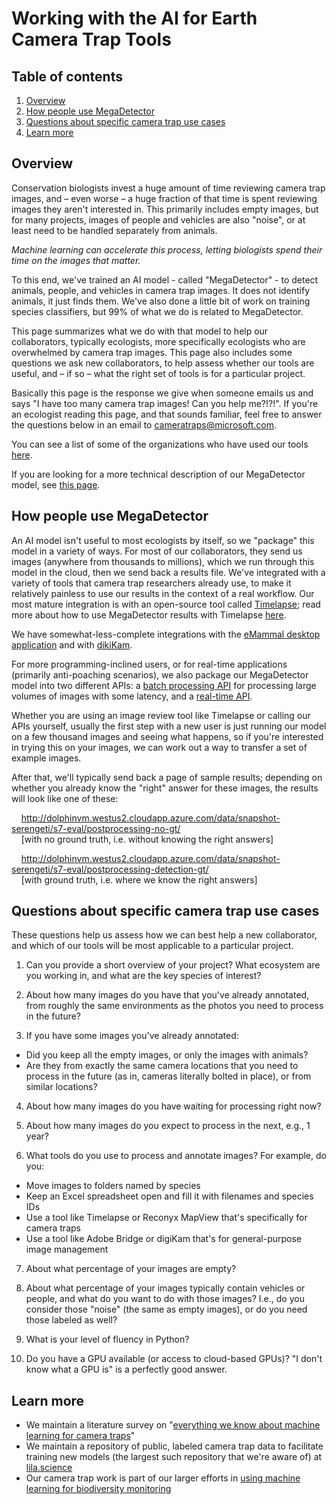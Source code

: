 # Working with the AI for Earth Camera Trap Tools

## Table of contents

1. [Overview](#overview)<br/>
2. [How people use MegaDetector](#how-people-use-megadetector)<br/>
3. [Questions about specific camera trap use cases](#questions-about-specific-camera-trap-use-cases)<br/>
4. [Learn more](#learn-more)<br/>

## Overview

Conservation biologists invest a huge amount of time reviewing camera trap images, and &ndash; even worse &ndash; a huge fraction of that time is spent reviewing images they aren't interested in.  This primarily includes empty images, but for many projects, images of people and vehicles are also "noise", or at least need to be handled separately from animals.

*Machine learning can accelerate this process, letting biologists spend their time on the images that matter.*

To this end, we've trained an AI model - called "MegaDetector" - to detect animals, people, and vehicles in camera trap images.  It does not identify animals, it just finds them.  We've also done a little bit of work on training species classifiers, but 99% of what we do is related to MegaDetector.

This page summarizes what we do with that model to help our collaborators, typically ecologists, more specifically ecologists who are overwhelmed by camera trap images.  This page also includes some questions we ask new collaborators, to help assess whether our tools are useful, and &ndash; if so &ndash; what the right set of tools is for a particular project.

Basically this page is the response we give when someone emails us and says "I have too many camera trap images!  Can you help me?!?!".  If you're an ecologist reading this page, and that sounds familiar, feel free to answer the questions below in an email to <a href="mailto:cameratraps@microsoft.com">cameratraps@microsoft.com</a>.

You can see a list of some of the organizations who have used our tools [here](https://github.com/microsoft/CameraTraps/#who-is-using-the-ai-for-earth-camera-trap-tools).

If you are looking for a more technical description of our MegaDetector model, see [this page](megadetector.md).

## How people use MegaDetector

An AI model isn't useful to most ecologists by itself, so we "package" this model in a variety of ways.  For most of our collaborators, they send us images (anywhere from thousands to millions), which we run through this model in the cloud, then we send back a results file.  We've integrated with a variety of tools that camera trap researchers already use, to make it relatively painless to use our results in the context of a real workflow.  Our most mature integration is with an open-source tool called <a href="http://saul.cpsc.ucalgary.ca/timelapse/">Timelapse</a>; read more about how to use MegaDetector results with Timelapse [here](https://github.com/microsoft/CameraTraps/blob/master/api/batch_processing/integration/timelapse.md).

We have somewhat-less-complete integrations with the [eMammal desktop application](https://github.com/microsoft/CameraTraps/blob/master/api/batch_processing/integration/eMammal) and with [dikiKam](https://github.com/microsoft/CameraTraps/tree/master/api/batch_processing/integration/digiKam).

For more programming-inclined users, or for real-time applications (primarily anti-poaching scenarios), we also package our MegaDetector model into two different APIs: a [batch processing API](https://github.com/microsoft/CameraTraps/tree/master/api/batch_processing) for processing large volumes of images with some latency, and a [real-time API](https://aiforearth.portal.azure-api.net/docs/services/ai-for-earth-camera-trap-detection-api/operations/post-detect).

Whether you are using an image review tool like Timelapse or calling our APIs yourself, usually the first step with a new user is just running our model on a few thousand images and seeing what happens, so if you're interested in trying this on your images, we can work out a way to transfer a set of example images.

After that, we'll typically send back a page of sample results; depending on whether you already know the "right" answer for these images, the results will look like one of these:

&nbsp;&nbsp;&nbsp;&nbsp;<http://dolphinvm.westus2.cloudapp.azure.com/data/snapshot-serengeti/s7-eval/postprocessing-no-gt/><br/>
&nbsp;&nbsp;&nbsp;&nbsp;[with no ground truth, i.e. without knowing the right answers]
	
&nbsp;&nbsp;&nbsp;&nbsp;<http://dolphinvm.westus2.cloudapp.azure.com/data/snapshot-serengeti/s7-eval/postprocessing-detection-gt/><br/>
&nbsp;&nbsp;&nbsp;&nbsp;[with ground truth, i.e. where we know the right answers]


## Questions about specific camera trap use cases

These questions help us assess how we can best help a new collaborator, and which of our tools will be most applicable to a particular project.

1. Can you provide a short overview of your project?  What ecosystem are you working in, and what are the key species of interest?

2. About how many images do you have that you've already annotated, from roughly the same environments as the photos you need to process in the future?

3. If you have some images you've already annotated:

  - Did you keep all the empty images, or only the images with animals?
  - Are they from exactly the same camera locations that you need to process in the future (as in, cameras literally bolted in place), or from similar locations?

4. About how many images do you have waiting for processing right now?

5. About how many images do you expect to process in the next, e.g., 1 year?

6. What tools do you use to process and annotate images?  For example, do you:

  - Move images to folders named by species
  - Keep an Excel spreadsheet open and fill it with filenames and species IDs
  - Use a tool like Timelapse or Reconyx MapView that's specifically for camera traps
  - Use a tool like Adobe Bridge or digiKam that's for general-purpose image management
	
7. About what percentage of your images are empty?

8. About what percentage of your images typically contain vehicles or people, and what do you want to do with those images?  I.e., do you consider those "noise" (the same as empty images), or do you need those labeled as well?

9. What is your level of fluency in Python?  

10. Do you have a GPU available (or access to cloud-based GPUs)?  "I don't know what a GPU is" is a perfectly good answer.

## Learn more

* We maintain a literature survey on "[everything we know about machine learning for camera traps](https://github.com/agentmorris/camera-trap-ml-survey)"
* We maintain a repository of public, labeled camera trap data to facilitate training new models (the largest such repository that we're aware of) at [lila.science](http://lila.science/datasets)
* Our camera trap work is part of our larger efforts in [using machine learning for biodiversity monitoring](http://aka.ms/biodiversitysurveys)
